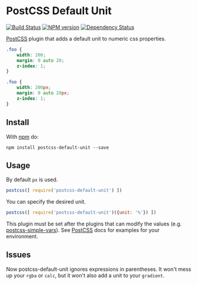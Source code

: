# PostCSS Default Unit 
[![Build Status](https://travis-ci.org/antyakushev/postcss-default-unit.svg)][ci] [![NPM version](https://badge.fury.io/js/postcss-default-unit.svg)][npm] [![Dependency Status](https://gemnasium.com/antyakushev/postcss-default-unit.svg)][deps]


[PostCSS] plugin that adds a default unit to numeric css properties.


```css
.foo {
    width: 200;
    margin: 0 auto 20;
    z-index: 1;
}
```

```css
.foo {
    width: 200px;
    margin: 0 auto 20px;
    z-index: 1;
}
```

## Install

With [npm] do:

```
npm install postcss-default-unit --save
```

## Usage

By default `px` is used.
```js
postcss([ require('postcss-default-unit') ])
```
You can specify the desired unit.
```js
postcss([ require('postcss-default-unit')({unit: '%'}) ])
```
This plugin must be set after the plugins that can modify the values (e.g. [postcss-simple-vars]).
See [PostCSS] docs for examples for your environment.

## Issues

Now postcss-default-unit ignores expressions in parentheses. It won't mess up your `rgba` or `calc`, but it won't also add a unit to your `gradient`.


[ci]:                  https://travis-ci.org/antyakushev/postcss-default-unit
[deps]:                https://gemnasium.com/antyakushev/postcss-default-unit
[npm]:                 http://badge.fury.io/js/postcss-default-unit
[PostCSS]:             https://github.com/postcss/postcss
[postcss-simple-vars]: https://github.com/postcss/postcss-simple-vars